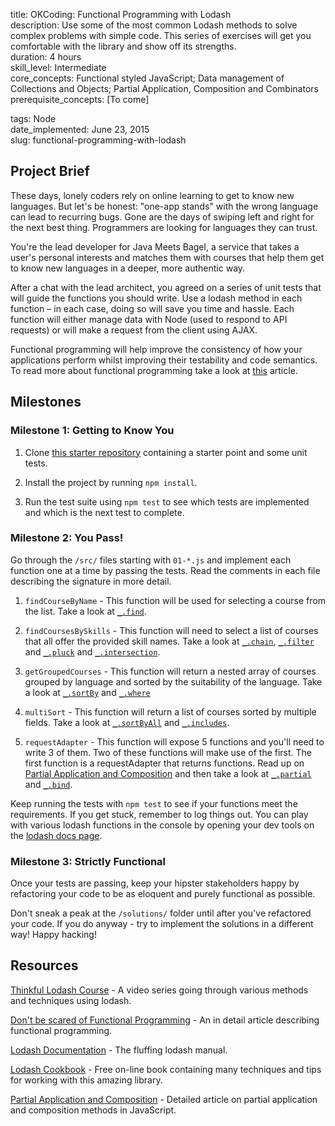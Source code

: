 title:                  OKCoding: Functional Programming with Lodash  
description:            Use some of the most common Lodash methods to solve complex problems with simple code. This series of exercises will get you comfortable with the library and show off its strengths.  
duration:               4 hours  
skill_level:            Intermediate  
core_concepts:          Functional styled JavaScript; Data management of Collections and Objects; Partial Application, Composition and Combinators  
prerequisite_concepts:  [To come]  

tags:                   Node  
date_implemented:       June 23, 2015  
slug:                   functional-programming-with-lodash  


## Project Brief

These days, lonely coders rely on online learning to get to know new languages. But let's be honest: "one-app stands" with the wrong language can lead to recurring bugs. Gone are the days of swiping left and right for the next best thing. Programmers are looking for languages they can trust.

You're the lead developer for Java Meets Bagel, a service that takes a user's personal interests and matches them with courses that help them get to know new languages in a deeper, more authentic way.

After a chat with the lead architect, you agreed on a series of unit tests that will guide the functions you should write. Use a lodash method in each function – in each case, doing so will save you time and hassle. Each function will either manage data with Node (used to respond to API requests) or will make a request from the client using AJAX.

Functional programming will help improve the consistency of how your applications perform whilst improving their testability and code semantics. To read more about functional programming take a look at [this](http://www.smashingmagazine.com/2014/07/02/dont-be-scared-of-functional-programming/) article.

## Milestones

### Milestone 1: Getting to Know You
1. Clone [this starter repository](https://github.com/Thinkful-Ed/node-lodash) containing a starter point and some unit tests.

2. Install the project by running `npm install`.

3. Run the test suite using `npm test` to see which tests are implemented and which is the next test to complete.

### Milestone 2: You Pass!

Go through the `/src/` files starting with `01-*.js` and implement each function one at a time by passing the tests. Read the comments in each file describing the signature in more detail.

1. `findCourseByName` - This function will be used for selecting a course from the list. Take a look at [`_.find`](https://lodash.com/docs#find).

2. `findCoursesBySkills` - This function will need to select a list of courses that all offer the provided skill names. Take a look at [`_.chain`](https://lodash.com/docs#chain), [`_.filter`](https://lodash.com/docs#filter) and [`_.pluck`](https://lodash.com/docs#pluck) and [`_.intersection`](https://lodash.com/docs#intersection).

3. `getGroupedCourses` - This function will return a nested array of courses grouped by language and sorted by the suitability of the language. Take a look at [`_.sortBy`](https://lodash.com/docs#sortBy) and [`_.where`](https://lodash.com/docs#where)

4. `multiSort` - This function will return a list of courses sorted by multiple fields. Take a look at [`_.sortByAll`](https://lodash.com/docs#sortByAll) and [`_.includes`](https://lodash.com/docs#includes).

5. `requestAdapter` - This function will expose 5 functions and you'll need to write 3 of them. Two of these functions will make use of the first. The first function is a requestAdapter that returns functions. Read up on [Partial Application and Composition](http://benalman.com/news/2012/09/partial-application-in-javascript/) and then take a look at [`_.partial`](https://lodash.com/docs#partial) and [`_.bind`](https://lodash.com/docs#bind).
 
Keep running the tests with `npm test` to see if your functions meet the requirements. If you get stuck, remember to log things out.  You can play with various lodash functions in the console by opening your dev tools on the [lodash docs page](https://lodash.com/docs).

### Milestone 3: Strictly Functional

Once your tests are passing, keep your hipster stakeholders happy by refactoring your code to be as eloquent and purely functional as possible.

Don't sneak a peak at the `/solutions/` folder until after you've refactored your code. If you do anyway - try to implement the solutions in a different way! Happy hacking!

## Resources

[Thinkful Lodash Course](https://reader.thinkful.com/rapid-lodash/918/course-overview) - A video series going through various methods and techniques using lodash.

[Don't be scared of Functional Programming](http://www.smashingmagazine.com/2014/07/02/dont-be-scared-of-functional-programming/) - An in detail article describing functional programming.

[Lodash Documentation](https://lodash.com/docs) - The fluffing lodash manual.

[Lodash Cookbook](https://leanpub.com/lodashcookbook/read) - Free on-line book containing many techniques and tips for working with this amazing library.

[Partial Application and Composition](http://benalman.com/news/2012/09/partial-application-in-javascript/) - Detailed article on partial application and composition methods in JavaScript.
